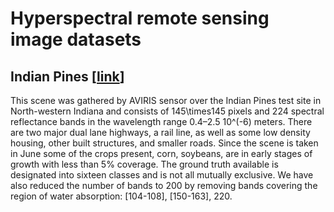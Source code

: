 # Hyperspectral remote sensing image datasets
## Indian Pines \[[link](https://www.ehu.eus/ccwintco/index.php/Hyperspectral_Remote_Sensing_Scenes)]
This scene was gathered by AVIRIS sensor over the Indian Pines test site in North-western Indiana and consists of 145\times145 pixels and 224 spectral reflectance bands in the wavelength range 0.4–2.5 10^(-6) meters. There are two major dual lane highways, a rail line, as well as some low density housing, other built structures, and smaller roads. Since the scene is taken in June some of the crops present, corn, soybeans, are in early stages of growth with less than 5% coverage. The ground truth available is designated into sixteen classes and is not all mutually exclusive. We have also reduced the number of bands to 200 by removing bands covering the region of water absorption: [104-108], [150-163], 220.
